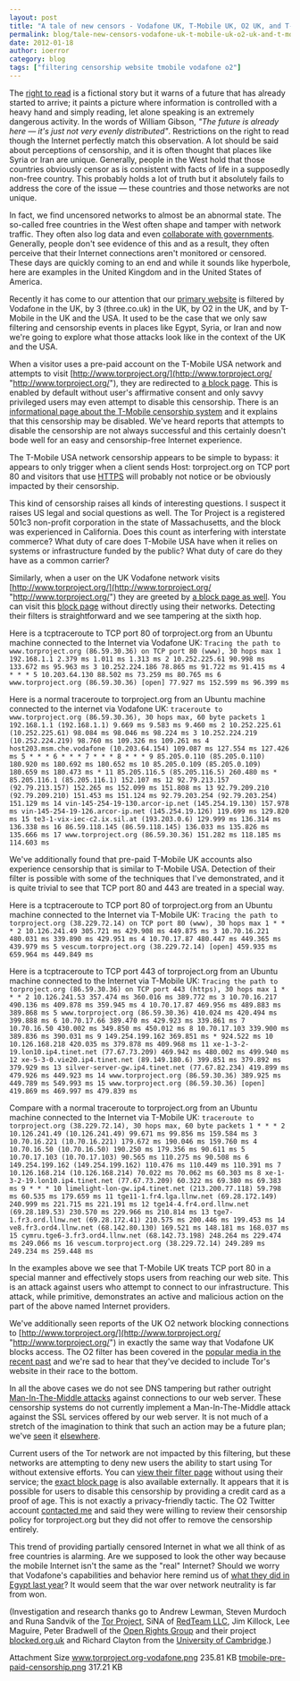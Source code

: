 ```yaml
---
layout: post
title: "A tale of new censors - Vodafone UK, T-Mobile UK, O2 UK, and T-Mobile USA"
permalink: blog/tale-new-censors-vodafone-uk-t-mobile-uk-o2-uk-and-t-mobile-usa
date: 2012-01-18
author: ioerror
category: blog
tags: ["filtering censorship website tmobile vodafone o2"]
---
```


The [right to read](http://www.gnu.org/philosophy/right-to-read.html) is a fictional story but it warns of a future that has already started to arrive; it paints a picture where information is controlled with a heavy hand and simply reading, let alone speaking is an extremely dangerous activity. In the words of William Gibson, _"The future is already here — it's just not very evenly distributed"_. Restrictions on the right to read though the Internet perfectly match this observation. A lot should be said about perceptions of censorship, and it is often thought that places like Syria or Iran are unique. Generally, people in the West hold that those countries obviously censor as is consistent with facts of life in a supposedly non-free country. This probably holds a lot of truth but it absolutely fails to address the core of the issue — these countries and those networks are not unique.

In fact, we find uncensored networks to almost be an abnormal state. The so-called free countries in the West often shape and tamper with network traffic. They often also log data and even [collaborate with governments](https://www.eff.org/cases/nsa?tid=534). Generally, people don't see evidence of this and as a result, they often perceive that their Internet connections aren't monitored or censored. These days are quickly coming to an end and while it sounds like hyperbole, here are examples in the United Kingdom and in the United States of America.

Recently it has come to our attention that our [primary website](http://www.torproject.org/) is filtered by Vodafone in the UK, by 3 (three.co.uk) in the UK, by O2 in the UK, and by T-Mobile in the UK and the USA. It used to be the case that we only saw filtering and censorship events in places like Egypt, Syria, or Iran and now we're going to explore what those attacks look like in the context of the UK and the USA.

When a visitor uses a pre-paid account on the T-Mobile USA network and attempts to visit [http://www.torproject.org/](http://www.torproject.org/ "http://www.torproject.org/"), they are redirected to [a block page](https://blog.torproject.org/files/tmobile-pre-paid-censorship_0.png). This is enabled by default without user's affirmative consent and only savvy privileged users may even attempt to disable this censorship. There is an [informational page about the T-Mobile censorship system](http://support.t-mobile.com/docs/DOC-2144) and it explains that this censorship may be disabled. We've heard reports that attempts to disable the censorship are not always successful and this certainly doesn't bode well for an easy and censorship-free Internet experience.

The T-Mobile USA network censorship appears to be simple to bypass: it appears to only trigger when a client sends Host: torproject.org on TCP port 80 and visitors that use [HTTPS](https://www.torproject.org/) will probably not notice or be obviously impacted by their censorship.

This kind of censorship raises all kinds of interesting questions. I suspect it raises US legal and social questions as well. The Tor Project is a registered 501c3 non-profit corporation in the state of Massachusetts, and the block was experienced in California. Does this count as interfering with interstate commerce? What duty of care does T-Mobile USA have when it relies on systems or infrastructure funded by the public? What duty of care do they have as a common carrier?

Similarly, when a user on the UK Vodafone network visits [http://www.torproject.org/](http://www.torproject.org/ "http://www.torproject.org/") they are greeted by [a block page as well](https://blog.torproject.org/files/www.torproject.org-vodafone.png). You can visit this [block page](http://online.vodafone.co.uk/dispatch/Portal/ContentControlServlet?type=restricted) without directly using their networks. Detecting their filters is straightforward and we see tampering at the sixth hop.

Here is a tcptraceroute to TCP port 80 of torproject.org from an Ubuntu machine connected to the Internet via Vodafone UK:
`
Tracing the path to www.torproject.org (86.59.30.36) on TCP port 80 (www), 30 hops max
 1 192.168.1.1 2.379 ms 1.011 ms 1.313 ms
 2 10.252.225.61 90.998 ms 133.672 ms 95.963 ms
 3 10.252.224.186 78.865 ms 91.722 ms 91.415 ms
 4 * * *
 5 10.203.64.130 88.502 ms 73.259 ms 80.765 ms
 6 www.torproject.org (86.59.30.36) [open] 77.927 ms 152.599 ms 96.399 ms
`

Here is a normal traceroute to torproject.org from an Ubuntu machine connected to the internet via Vodafone UK:
`
traceroute to www.torproject.org (86.59.30.36), 30 hops max, 60 byte packets
 1 192.168.1.1 (192.168.1.1) 9.669 ms 9.583 ms 9.460 ms
 2 10.252.225.61 (10.252.225.61) 98.084 ms 98.046 ms 98.224 ms
 3 10.252.224.219 (10.252.224.219) 98.760 ms 109.326 ms 109.261 ms
 4 host203.msm.che.vodafone (10.203.64.154) 109.087 ms 127.554 ms 127.426 ms
 5 * * *
 6 * * *
 7 * * *
 8 * * *
 9 85.205.0.110 (85.205.0.110) 180.920 ms 180.692 ms 180.652 ms
10 85.205.0.109 (85.205.0.109) 180.659 ms 180.473 ms *
11 85.205.116.5 (85.205.116.5) 260.480 ms * 85.205.116.1 (85.205.116.1) 152.107 ms
12 92.79.213.157 (92.79.213.157) 152.265 ms 152.099 ms 151.808 ms
13 92.79.209.210 (92.79.209.210) 151.453 ms 151.124 ms 92.79.203.254 (92.79.203.254) 151.129 ms
14 vin-145-254-19-130.arcor-ip.net (145.254.19.130) 157.978 ms vin-145-254-19-126.arcor-ip.net (145.254.19.126) 119.699 ms 129.820 ms
15 te3-1-vix-iec-c2.ix.sil.at (193.203.0.6) 129.999 ms 136.314 ms 136.338 ms
16 86.59.118.145 (86.59.118.145) 136.033 ms 135.826 ms 135.666 ms
17 www.torproject.org (86.59.30.36) 151.282 ms 118.185 ms 114.603 ms
`

We've additionally found that pre-paid T-Mobile UK accounts also experience censorship that is similar to T-Mobile USA. Detection of their filter is possible with some of the techniques that I've demonstrated, and it is quite trivial to see that TCP port 80 and 443 are treated in a special way.

Here is a tcptraceroute to TCP port 80 of torproject.org from an Ubuntu machine connected to the Internet via T-Mobile UK:
`
Tracing the path to torproject.org (38.229.72.14) on TCP port 80 (www), 30 hops max
 1 * * *
 2 10.126.241.49 305.721 ms 429.908 ms 449.875 ms
 3 10.70.16.221 480.031 ms 339.890 ms 429.951 ms
 4 10.70.17.87 480.447 ms 449.365 ms 439.979 ms
 5 vescum.torproject.org (38.229.72.14) [open] 459.935 ms 659.964 ms 449.849 ms
`

Here is a tcptraceroute to TCP port 443 of torproject.org from an Ubuntu machine connected to the Internet via T-Mobile UK:
`
Tracing the path to torproject.org (86.59.30.36) on TCP port 443 (https), 30 hops max
 1 * * *
 2 10.126.241.53 357.474 ms 360.016 ms 389.772 ms
 3 10.70.16.217 490.136 ms 409.878 ms 359.945 ms
 4 10.70.17.87 469.956 ms 489.883 ms 389.868 ms
 5 www.torproject.org (86.59.30.36) 410.024 ms 420.494 ms 399.888 ms
 6 10.70.17.66 389.470 ms 429.923 ms 339.861 ms
 7 10.70.16.50 430.002 ms 349.850 ms 450.012 ms
 8 10.70.17.103 339.900 ms 389.836 ms 390.031 ms
 9 149.254.199.162 369.851 ms * 924.522 ms
10 10.126.168.218 420.035 ms 379.878 ms 409.968 ms
11 xe-1-3-2-19.lon10.ip4.tinet.net (77.67.73.209) 469.942 ms 480.002 ms 499.940 ms
12 xe-5-3-0.vie20.ip4.tinet.net (89.149.180.6) 399.851 ms 379.892 ms 379.929 ms
13 silver-server-gw.ip4.tinet.net (77.67.82.234) 419.899 ms 479.926 ms 449.923 ms
14 www.torproject.org (86.59.30.36) 389.925 ms 449.789 ms 549.993 ms
15 www.torproject.org (86.59.30.36) [open] 419.869 ms 469.997 ms 479.839 ms
`

Compare with a normal traceroute to torproject.org from an Ubuntu machine connected to the Internet via T-Mobile UK:
`
traceroute to torproject.org (38.229.72.14), 30 hops max, 60 byte packets
 1 * * *
 2 10.126.241.49 (10.126.241.49) 99.671 ms 99.856 ms 159.584 ms
 3 10.70.16.221 (10.70.16.221) 179.672 ms 190.046 ms 159.760 ms
 4 10.70.16.50 (10.70.16.50) 190.250 ms 179.356 ms 90.611 ms
 5 10.70.17.103 (10.70.17.103) 90.565 ms 110.275 ms 90.508 ms
 6 149.254.199.162 (149.254.199.162) 110.476 ms 110.449 ms 110.391 ms
 7 10.126.168.214 (10.126.168.214) 70.022 ms 70.062 ms 60.303 ms
 8 xe-1-3-2-19.lon10.ip4.tinet.net (77.67.73.209) 60.322 ms 69.380 ms 69.383 ms
 9 * * *
10 limelight-lon-gw.ip4.tinet.net (213.200.77.118) 59.798 ms 60.535 ms 179.659 ms
11 tge11-1.fr4.lga.llnw.net (69.28.172.149) 240.999 ms 221.715 ms 221.191 ms
12 tge14-4.fr4.ord.llnw.net (69.28.189.53) 230.570 ms 229.966 ms 210.814 ms
13 tge7-1.fr3.ord.llnw.net (69.28.172.41) 210.575 ms 200.446 ms 199.453 ms
14 ve8.fr3.ord4.llnw.net (68.142.80.130) 169.521 ms 148.181 ms 168.037 ms
15 cymru.tge6-3.fr3.ord4.llnw.net (68.142.73.198) 248.264 ms 229.474 ms 249.066 ms
16 vescum.torproject.org (38.229.72.14) 249.289 ms 249.234 ms 259.448 ms
`

In the examples above we see that T-Mobile UK treats TCP port 80 in a special manner and effectively stops users from reaching our web site. This is an attack against users who attempt to connect to our infrastructure. This attack, while primitive, demonstrates an active and malicious action on the part of the above named Internet providers.

We've additionally seen reports of the UK O2 network blocking connections to [http://www.torproject.org/](http://www.torproject.org/ "http://www.torproject.org/") in exactly the same way that Vodafone UK blocks access. The O2 filter has been covered in the [popular media in the recent past](http://www.wired.co.uk/news/archive/2011-03/04/o2-mobile-web-filtering) and we're sad to hear that they've decided to include Tor's website in their race to the bottom.

In all the above cases we do not see DNS tampering but rather outright [Man-In-The-Middle attacks](https://en.wikipedia.org/wiki/Man-in-the-middle_attack) against connections to our web server. These censorship systems do not currently implement a Man-In-The-Middle attack against the SSL services offered by our web server. It is not much of a stretch of the imagination to think that such an action may be a future plan; we've [seen](https://blog.torproject.org/blog/detecting-certificate-authority-compromises-and-web-browser-collusion) it [elsewhere](https://blog.torproject.org/blog/diginotar-damage-disclosure).

Current users of the Tor network are not impacted by this filtering, but these networks are attempting to deny new users the ability to start using Tor without extensive efforts. You can [view their filter page](https://bango.net/O2AV/wUnsuccessful.aspx?action=sessionTimeout&httpsRedirect=1) without using their service; the [exact block page](https://bango.net/O2AV/mUnsuccessful.aspx?action=noMSISDN&httpsRedirect=1&httpsRedirect=1) is also available externally. It appears that it is possible for users to disable this censorship by providing a credit card as a proof of age. This is not exactly a privacy-friendly tactic. The O2 Twitter account [contacted me](https://twitter.com/#!/O2/status/159560963106947072) and said they were willing to review their censorship policy for torproject.org but they did not offer to remove the censorship entirely.

This trend of providing partially censored Internet in what we all think of as free countries is alarming. Are we supposed to look the other way because the mobile Internet isn't the same as the "real" Internet? Should we worry that Vodafone's capabilities and behavior here remind us of [what they did in Egypt last year](http://www.rawstory.com/rs/2011/01/28/vodafone-confirms-role-egypts-cellular-internet-blackout/)? It would seem that the war over network neutrality is far from won.

(Investigation and research thanks go to Andrew Lewman, Steven Murdoch and Runa Sandvik of the [Tor Project](https://www.torproject.org/), SiNA of [RedTeam LLC](http://www.redteam.io/), Jim Killock, Lee Maguire, Peter Bradwell of the [Open Rights Group](http://www.openrightsgroup.org/) and their project [blocked.org.uk](http://blocked.org.uk/) and Richard Clayton from the [University of Cambridge](http://www.cl.cam.ac.uk/~rnc1/).)

<thead><tr>
<th>Attachment</th>
<th>Size</th> </tr></thead><tbody>
 <tr class="odd">
<td><a href="https://blog.torproject.org/files/www.torproject.org-vodafone.png">www.torproject.org-vodafone.png</a></td>
<td>235.81 KB</td> </tr>
 <tr class="even">
<td><a href="https://blog.torproject.org/files/tmobile-pre-paid-censorship_0.png">tmobile-pre-paid-censorship.png</a></td>
<td>317.21 KB</td> </tr>
</tbody>

